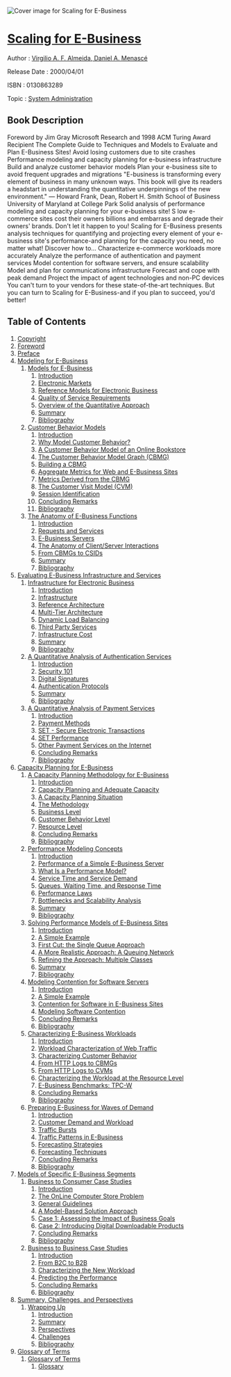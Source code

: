![Cover image for Scaling for E-Business](https://imgdetail.ebookreading.net/cover/cover/system_admin/EB0130863289.jpg)

[Scaling for E-Business](https://ebookreading.net/view/book/Scaling+for+E-Business-EB0130863289_1.html "Scaling for E-Business")
====================================================================================================================

Author : [Virgilio A. F. Almeida](https://ebookreading.net/search/author/Virgilio+A.+F.+Almeida),[ Daniel A. Menascé](https://ebookreading.net/search/author/+Daniel+A.+Menasc%C3%A9)

Release Date : 2000/04/01

ISBN : 0130863289

Topic : [System Administration](https://ebookreading.net/search/category/system-administration)

Book Description
-----------------

Foreword by Jim Gray Microsoft Research and 1998 ACM Turing Award Recipient
The Complete Guide to Techniques and Models to Evaluate and Plan E-Business Sites!
Avoid losing customers due to site crashes
Performance modeling and capacity planning for e-business infrastructure
Build and analyze customer behavior models
Plan your e-business site to avoid frequent upgrades and migrations
 "E-business is transforming every element of business in many unknown ways. This book will give its readers a headstart in understanding the quantitative underpinnings of the new environment." — Howard Frank, Dean, Robert H. Smith School of Business University of Maryland at College Park 
Solid analysis of performance modeling and capacity planning for your e-business site! S low e-commerce sites cost their owners billions and embarrass and degrade their owners' brands. Don't let it happen to you!
Scaling for E-Business presents analysis techniques for quantifying and projecting every element of your e-business site's performance-and planning for the capacity you need, no matter what! Discover how to...
Characterize e-commerce workloads more accurately
Analyze the performance of authentication and payment services
Model contention for software servers, and ensure scalability
Model and plan for communications infrastructure
Forecast and cope with peak demand
Project the impact of agent technologies and non-PC devices
You can't turn to your vendors for these state-of-the-art techniques. But you can turn to Scaling for E-Business-and if you plan to succeed, you'd better!
              
Table of Contents
-----------------

1. [Copyright](https://ebookreading.net/view/book/Scaling+for+E-Business-EB0130863289_1.html)
1. [Foreword](https://ebookreading.net/view/book/Scaling+for+E-Business-EB0130863289_2.html)
1. [Preface](https://ebookreading.net/view/book/Scaling+for+E-Business-EB0130863289_3.html)
1. [Modeling for E-Business](https://ebookreading.net/view/book/Scaling+for+E-Business-EB0130863289_4.html)
    1. [Models for E-Business](https://ebookreading.net/view/book/Scaling+for+E-Business-EB0130863289_5.html)
        1. [Introduction](https://ebookreading.net/view/book/Scaling+for+E-Business-EB0130863289_6.html)
        1. [Electronic Markets](https://ebookreading.net/view/book/Scaling+for+E-Business-EB0130863289_7.html)
        1. [Reference Models for Electronic Business](https://ebookreading.net/view/book/Scaling+for+E-Business-EB0130863289_8.html)
        1. [Quality of Service Requirements](https://ebookreading.net/view/book/Scaling+for+E-Business-EB0130863289_9.html)
        1. [Overview of the Quantitative Approach](https://ebookreading.net/view/book/Scaling+for+E-Business-EB0130863289_10.html)
        1. [Summary](https://ebookreading.net/view/book/Scaling+for+E-Business-EB0130863289_11.html)
        1. [Bibliography](https://ebookreading.net/view/book/Scaling+for+E-Business-EB0130863289_12.html)
    1. [Customer Behavior Models](https://ebookreading.net/view/book/Scaling+for+E-Business-EB0130863289_13.html)
        1. [Introduction](https://ebookreading.net/view/book/Scaling+for+E-Business-EB0130863289_14.html)
        1. [Why Model Customer Behavior?](https://ebookreading.net/view/book/Scaling+for+E-Business-EB0130863289_15.html)
        1. [A Customer Behavior Model of an Online Bookstore](https://ebookreading.net/view/book/Scaling+for+E-Business-EB0130863289_16.html)
        1. [The Customer Behavior Model Graph (CBMG)](https://ebookreading.net/view/book/Scaling+for+E-Business-EB0130863289_17.html)
        1. [Building a CBMG](https://ebookreading.net/view/book/Scaling+for+E-Business-EB0130863289_18.html)
        1. [Aggregate Metrics for Web and E-Business Sites](https://ebookreading.net/view/book/Scaling+for+E-Business-EB0130863289_19.html)
        1. [Metrics Derived from the CBMG](https://ebookreading.net/view/book/Scaling+for+E-Business-EB0130863289_20.html)
        1. [The Customer Visit Model (CVM)](https://ebookreading.net/view/book/Scaling+for+E-Business-EB0130863289_21.html)
        1. [Session Identification](https://ebookreading.net/view/book/Scaling+for+E-Business-EB0130863289_22.html)
        1. [Concluding Remarks](https://ebookreading.net/view/book/Scaling+for+E-Business-EB0130863289_23.html)
        1. [Bibliography](https://ebookreading.net/view/book/Scaling+for+E-Business-EB0130863289_24.html)
    1. [The Anatomy of E-Business Functions](https://ebookreading.net/view/book/Scaling+for+E-Business-EB0130863289_25.html)
        1. [Introduction](https://ebookreading.net/view/book/Scaling+for+E-Business-EB0130863289_26.html)
        1. [Requests and Services](https://ebookreading.net/view/book/Scaling+for+E-Business-EB0130863289_27.html)
        1. [E-Business Servers](https://ebookreading.net/view/book/Scaling+for+E-Business-EB0130863289_28.html)
        1. [The Anatomy of Client/Server Interactions](https://ebookreading.net/view/book/Scaling+for+E-Business-EB0130863289_29.html)
        1. [From CBMGs to CSIDs](https://ebookreading.net/view/book/Scaling+for+E-Business-EB0130863289_30.html)
        1. [Summary](https://ebookreading.net/view/book/Scaling+for+E-Business-EB0130863289_31.html)
        1. [Bibliography](https://ebookreading.net/view/book/Scaling+for+E-Business-EB0130863289_32.html)
1. [Evaluating E-Business Infrastructure and Services](https://ebookreading.net/view/book/Scaling+for+E-Business-EB0130863289_33.html)
    1. [Infrastructure for Electronic Business](https://ebookreading.net/view/book/Scaling+for+E-Business-EB0130863289_34.html)
        1. [Introduction](https://ebookreading.net/view/book/Scaling+for+E-Business-EB0130863289_35.html)
        1. [Infrastructure](https://ebookreading.net/view/book/Scaling+for+E-Business-EB0130863289_36.html)
        1. [Reference Architecture](https://ebookreading.net/view/book/Scaling+for+E-Business-EB0130863289_37.html)
        1. [Multi-Tier Architecture](https://ebookreading.net/view/book/Scaling+for+E-Business-EB0130863289_38.html)
        1. [Dynamic Load Balancing](https://ebookreading.net/view/book/Scaling+for+E-Business-EB0130863289_39.html)
        1. [Third Party Services](https://ebookreading.net/view/book/Scaling+for+E-Business-EB0130863289_40.html)
        1. [Infrastructure Cost](https://ebookreading.net/view/book/Scaling+for+E-Business-EB0130863289_41.html)
        1. [Summary](https://ebookreading.net/view/book/Scaling+for+E-Business-EB0130863289_42.html)
        1. [Bibliography](https://ebookreading.net/view/book/Scaling+for+E-Business-EB0130863289_43.html)
    1. [A Quantitative Analysis of Authentication Services](https://ebookreading.net/view/book/Scaling+for+E-Business-EB0130863289_44.html)
        1. [Introduction](https://ebookreading.net/view/book/Scaling+for+E-Business-EB0130863289_45.html)
        1. [Security 101](https://ebookreading.net/view/book/Scaling+for+E-Business-EB0130863289_46.html)
        1. [Digital Signatures](https://ebookreading.net/view/book/Scaling+for+E-Business-EB0130863289_47.html)
        1. [Authentication Protocols](https://ebookreading.net/view/book/Scaling+for+E-Business-EB0130863289_48.html)
        1. [Summary](https://ebookreading.net/view/book/Scaling+for+E-Business-EB0130863289_49.html)
        1. [Bibliography](https://ebookreading.net/view/book/Scaling+for+E-Business-EB0130863289_50.html)
    1. [A Quantitative Analysis of Payment Services](https://ebookreading.net/view/book/Scaling+for+E-Business-EB0130863289_51.html)
        1. [Introduction](https://ebookreading.net/view/book/Scaling+for+E-Business-EB0130863289_52.html)
        1. [Payment Methods](https://ebookreading.net/view/book/Scaling+for+E-Business-EB0130863289_53.html)
        1. [SET - Secure Electronic Transactions](https://ebookreading.net/view/book/Scaling+for+E-Business-EB0130863289_54.html)
        1. [SET Performance](https://ebookreading.net/view/book/Scaling+for+E-Business-EB0130863289_55.html)
        1. [Other Payment Services on the Internet](https://ebookreading.net/view/book/Scaling+for+E-Business-EB0130863289_56.html)
        1. [Concluding Remarks](https://ebookreading.net/view/book/Scaling+for+E-Business-EB0130863289_57.html)
        1. [Bibliography](https://ebookreading.net/view/book/Scaling+for+E-Business-EB0130863289_58.html)
1. [Capacity Planning for E-Business](https://ebookreading.net/view/book/Scaling+for+E-Business-EB0130863289_59.html)
    1. [A Capacity Planning Methodology for E-Business](https://ebookreading.net/view/book/Scaling+for+E-Business-EB0130863289_60.html)
        1. [Introduction](https://ebookreading.net/view/book/Scaling+for+E-Business-EB0130863289_61.html)
        1. [Capacity Planning and Adequate Capacity](https://ebookreading.net/view/book/Scaling+for+E-Business-EB0130863289_62.html)
        1. [A Capacity Planning Situation](https://ebookreading.net/view/book/Scaling+for+E-Business-EB0130863289_63.html)
        1. [The Methodology](https://ebookreading.net/view/book/Scaling+for+E-Business-EB0130863289_64.html)
        1. [Business Level](https://ebookreading.net/view/book/Scaling+for+E-Business-EB0130863289_65.html)
        1. [Customer Behavior Level](https://ebookreading.net/view/book/Scaling+for+E-Business-EB0130863289_66.html)
        1. [Resource Level](https://ebookreading.net/view/book/Scaling+for+E-Business-EB0130863289_67.html)
        1. [Concluding Remarks](https://ebookreading.net/view/book/Scaling+for+E-Business-EB0130863289_68.html)
        1. [Bibliography](https://ebookreading.net/view/book/Scaling+for+E-Business-EB0130863289_69.html)
    1. [Performance Modeling Concepts](https://ebookreading.net/view/book/Scaling+for+E-Business-EB0130863289_70.html)
        1. [Introduction](https://ebookreading.net/view/book/Scaling+for+E-Business-EB0130863289_71.html)
        1. [Performance of a Simple E-Business Server](https://ebookreading.net/view/book/Scaling+for+E-Business-EB0130863289_72.html)
        1. [What Is a Performance Model?](https://ebookreading.net/view/book/Scaling+for+E-Business-EB0130863289_73.html)
        1. [Service Time and Service Demand](https://ebookreading.net/view/book/Scaling+for+E-Business-EB0130863289_74.html)
        1. [Queues, Waiting Time, and Response Time](https://ebookreading.net/view/book/Scaling+for+E-Business-EB0130863289_75.html)
        1. [Performance Laws](https://ebookreading.net/view/book/Scaling+for+E-Business-EB0130863289_76.html)
        1. [Bottlenecks and Scalability Analysis](https://ebookreading.net/view/book/Scaling+for+E-Business-EB0130863289_77.html)
        1. [Summary](https://ebookreading.net/view/book/Scaling+for+E-Business-EB0130863289_78.html)
        1. [Bibliography](https://ebookreading.net/view/book/Scaling+for+E-Business-EB0130863289_79.html)
    1. [Solving Performance Models of E-Business Sites](https://ebookreading.net/view/book/Scaling+for+E-Business-EB0130863289_80.html)
        1. [Introduction](https://ebookreading.net/view/book/Scaling+for+E-Business-EB0130863289_81.html)
        1. [A Simple Example](https://ebookreading.net/view/book/Scaling+for+E-Business-EB0130863289_82.html)
        1. [First Cut: the Single Queue Approach](https://ebookreading.net/view/book/Scaling+for+E-Business-EB0130863289_83.html)
        1. [A More Realistic Approach: A Queuing Network](https://ebookreading.net/view/book/Scaling+for+E-Business-EB0130863289_84.html)
        1. [Refining the Approach: Multiple Classes](https://ebookreading.net/view/book/Scaling+for+E-Business-EB0130863289_85.html)
        1. [Summary](https://ebookreading.net/view/book/Scaling+for+E-Business-EB0130863289_86.html)
        1. [Bibliography](https://ebookreading.net/view/book/Scaling+for+E-Business-EB0130863289_87.html)
    1. [Modeling Contention for Software Servers](https://ebookreading.net/view/book/Scaling+for+E-Business-EB0130863289_88.html)
        1. [Introduction](https://ebookreading.net/view/book/Scaling+for+E-Business-EB0130863289_89.html)
        1. [A Simple Example](https://ebookreading.net/view/book/Scaling+for+E-Business-EB0130863289_90.html)
        1. [Contention for Software in E-Business Sites](https://ebookreading.net/view/book/Scaling+for+E-Business-EB0130863289_91.html)
        1. [Modeling Software Contention](https://ebookreading.net/view/book/Scaling+for+E-Business-EB0130863289_92.html)
        1. [Concluding Remarks](https://ebookreading.net/view/book/Scaling+for+E-Business-EB0130863289_93.html)
        1. [Bibliography](https://ebookreading.net/view/book/Scaling+for+E-Business-EB0130863289_94.html)
    1. [Characterizing E-Business Workloads](https://ebookreading.net/view/book/Scaling+for+E-Business-EB0130863289_95.html)
        1. [Introduction](https://ebookreading.net/view/book/Scaling+for+E-Business-EB0130863289_96.html)
        1. [Workload Characterization of Web Traffic](https://ebookreading.net/view/book/Scaling+for+E-Business-EB0130863289_97.html)
        1. [Characterizing Customer Behavior](https://ebookreading.net/view/book/Scaling+for+E-Business-EB0130863289_98.html)
        1. [From HTTP Logs to CBMGs](https://ebookreading.net/view/book/Scaling+for+E-Business-EB0130863289_99.html)
        1. [From HTTP Logs to CVMs](https://ebookreading.net/view/book/Scaling+for+E-Business-EB0130863289_100.html)
        1. [Characterizing the Workload at the Resource Level](https://ebookreading.net/view/book/Scaling+for+E-Business-EB0130863289_101.html)
        1. [E-Business Benchmarks: TPC-W](https://ebookreading.net/view/book/Scaling+for+E-Business-EB0130863289_102.html)
        1. [Concluding Remarks](https://ebookreading.net/view/book/Scaling+for+E-Business-EB0130863289_103.html)
        1. [Bibliography](https://ebookreading.net/view/book/Scaling+for+E-Business-EB0130863289_104.html)
    1. [Preparing E-Business for Waves of Demand](https://ebookreading.net/view/book/Scaling+for+E-Business-EB0130863289_105.html)
        1. [Introduction](https://ebookreading.net/view/book/Scaling+for+E-Business-EB0130863289_106.html)
        1. [Customer Demand and Workload](https://ebookreading.net/view/book/Scaling+for+E-Business-EB0130863289_107.html)
        1. [Traffic Bursts](https://ebookreading.net/view/book/Scaling+for+E-Business-EB0130863289_108.html)
        1. [Traffic Patterns in E-Business](https://ebookreading.net/view/book/Scaling+for+E-Business-EB0130863289_109.html)
        1. [Forecasting Strategies](https://ebookreading.net/view/book/Scaling+for+E-Business-EB0130863289_110.html)
        1. [Forecasting Techniques](https://ebookreading.net/view/book/Scaling+for+E-Business-EB0130863289_111.html)
        1. [Concluding Remarks](https://ebookreading.net/view/book/Scaling+for+E-Business-EB0130863289_112.html)
        1. [Bibliography](https://ebookreading.net/view/book/Scaling+for+E-Business-EB0130863289_113.html)
1. [Models of Specific E-Business Segments](https://ebookreading.net/view/book/Scaling+for+E-Business-EB0130863289_114.html)
    1. [Business to Consumer Case Studies](https://ebookreading.net/view/book/Scaling+for+E-Business-EB0130863289_115.html)
        1. [Introduction](https://ebookreading.net/view/book/Scaling+for+E-Business-EB0130863289_116.html)
        1. [The OnLine Computer Store Problem](https://ebookreading.net/view/book/Scaling+for+E-Business-EB0130863289_117.html)
        1. [General Guidelines](https://ebookreading.net/view/book/Scaling+for+E-Business-EB0130863289_118.html)
        1. [A Model-Based Solution Approach](https://ebookreading.net/view/book/Scaling+for+E-Business-EB0130863289_119.html)
        1. [Case 1: Assessing the Impact of Business Goals](https://ebookreading.net/view/book/Scaling+for+E-Business-EB0130863289_120.html)
        1. [Case 2: Introducing Digital Downloadable Products](https://ebookreading.net/view/book/Scaling+for+E-Business-EB0130863289_121.html)
        1. [Concluding Remarks](https://ebookreading.net/view/book/Scaling+for+E-Business-EB0130863289_122.html)
        1. [Bibliography](https://ebookreading.net/view/book/Scaling+for+E-Business-EB0130863289_123.html)
    1. [Business to Business Case Studies](https://ebookreading.net/view/book/Scaling+for+E-Business-EB0130863289_124.html)
        1. [Introduction](https://ebookreading.net/view/book/Scaling+for+E-Business-EB0130863289_125.html)
        1. [From B2C to B2B](https://ebookreading.net/view/book/Scaling+for+E-Business-EB0130863289_126.html)
        1. [Characterizing the New Workload](https://ebookreading.net/view/book/Scaling+for+E-Business-EB0130863289_127.html)
        1. [Predicting the Performance](https://ebookreading.net/view/book/Scaling+for+E-Business-EB0130863289_128.html)
        1. [Concluding Remarks](https://ebookreading.net/view/book/Scaling+for+E-Business-EB0130863289_129.html)
        1. [Bibliography](https://ebookreading.net/view/book/Scaling+for+E-Business-EB0130863289_130.html)
1. [Summary, Challenges, and Perspectives](https://ebookreading.net/view/book/Scaling+for+E-Business-EB0130863289_131.html)
    1. [Wrapping Up](https://ebookreading.net/view/book/Scaling+for+E-Business-EB0130863289_132.html)
        1. [Introduction](https://ebookreading.net/view/book/Scaling+for+E-Business-EB0130863289_133.html)
        1. [Summary](https://ebookreading.net/view/book/Scaling+for+E-Business-EB0130863289_134.html)
        1. [Perspectives](https://ebookreading.net/view/book/Scaling+for+E-Business-EB0130863289_135.html)
        1. [Challenges](https://ebookreading.net/view/book/Scaling+for+E-Business-EB0130863289_136.html)
        1. [Bibliography](https://ebookreading.net/view/book/Scaling+for+E-Business-EB0130863289_137.html)
1. [Glossary of Terms](https://ebookreading.net/view/book/Scaling+for+E-Business-EB0130863289_138.html)
    1. [Glossary of Terms](https://ebookreading.net/view/book/Scaling+for+E-Business-EB0130863289_139.html)
        1. [Glossary](https://ebookreading.net/view/book/Scaling+for+E-Business-EB0130863289_140.html)
